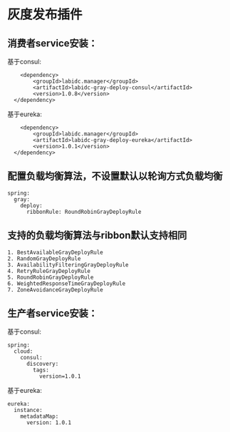 灰度发布插件
======
消费者service安装：
-------
基于consul:
```
    <dependency>
        <groupId>labidc.manager</groupId>
        <artifactId>labidc-gray-deploy-consul</artifactId>
        <version>1.0.8</version>
  </dependency>
```

基于eureka:
```
    <dependency>
        <groupId>labidc.manager</groupId>
        <artifactId>labidc-gray-deploy-eureka</artifactId>
        <version>1.0.1</version>
  </dependency>
```

## 配置负载均衡算法，不设置默认以轮询方式负载均衡
```
spring:
  gray:
    deploy:
      ribbonRule: RoundRobinGrayDeployRule
```

## 支持的负载均衡算法与ribbon默认支持相同
```
1. BestAvailableGrayDeployRule
2. RandomGrayDeployRule
3. AvailabilityFilteringGrayDeployRule
4. RetryRuleGrayDeployRule
5. RoundRobinGrayDeployRule
6. WeightedResponseTimeGrayDeployRule
7. ZoneAvoidanceGrayDeployRule
```

生产者service安装：
-------
基于consul:
```
spring:
  cloud:
    consul:
      discovery:
        tags:
          version=1.0.1
```
基于eureka:
```
eureka:
  instance:
    metadataMap:
      version: 1.0.1
```